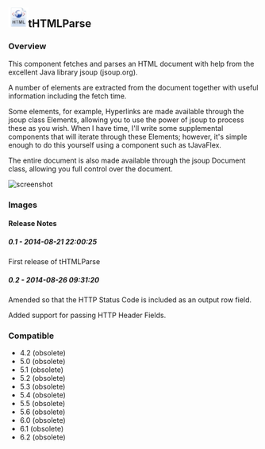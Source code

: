## <img src='./logo.jpg' width='40' height='40'>tHTMLParse

### Overview
This component fetches and parses an HTML document with help from the excellent Java library jsoup (jsoup.org).

A number of elements are extracted from the document together with useful information including the fetch time.

Some elements, for example, Hyperlinks are made available through the jsoup class Elements, allowing you to use the power of jsoup to process these as you wish. When I have time, I'll write some supplemental components that will iterate through these Elements; however, it's simple enough to do this yourself using a component such as tJavaFlex.

The entire document is also made available through the jsoup Document class, allowing you full control over the document.


![screenshot](https://talendforge.org/exchange/tos/upload_tos/extension-1336/screenshot.jpg)
### Images




#### Release Notes

##### 0.1 - 2014-08-21 22:00:25
First release of tHTMLParse
##### 0.2 - 2014-08-26 09:31:20
Amended so that the HTTP Status Code is included as an output row field.

Added support for passing HTTP Header Fields.
### Compatible
 -  4.2 (obsolete)
 -   5.0 (obsolete)
 -   5.1 (obsolete)
 -   5.2 (obsolete)
 -   5.3 (obsolete)
 -   5.4 (obsolete)
 -   5.5 (obsolete)
 -   5.6 (obsolete)
 -   6.0 (obsolete)
 -   6.1 (obsolete)
 -   6.2 (obsolete)